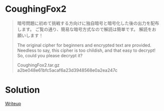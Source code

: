 # CoughingFox2
> 暗号問題に初めて挑戦する方向けに独自暗号と暗号化した後の出力を配布します。 ご覧の通り、簡易な暗号方式なので解読は簡単です。 解読をお願いします！
>
> The original cipher for beginners and encrypted text are provided. Needless to say, this cipher is too childish, and that easy to decrypt! So, could you please decrypt it?
>
> CoughingFox2.tar.gz a2be048e61bfc5acaf6a23d3948568e0a2ea247c

# Solution
[Writeup](./solve/writeup.md)